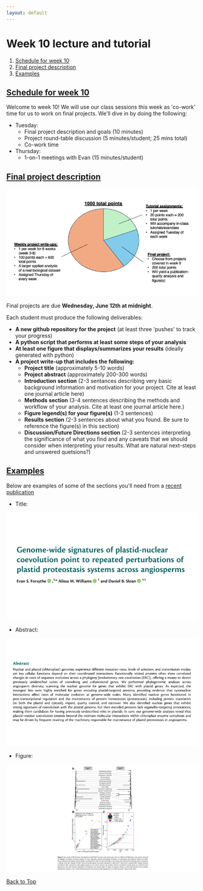 ```yaml
---
layout: default
---
```


<a name="top"></a>

# Week 10 lecture and tutorial
1. [Schedule for week 10](#sched)
2. [Final project description](#final)
3. [Examples](#examples)


## <ins>**Schedule for week 10**</ins> <a name="sched"></a>
Welcome to week 10! We will use our class sessions this week as 'co-work' time for us to work on final projects. We'll dive in by doing the following:

- Tuesday:
  - Final project description and goals (10 minutes)
  - Project round-table discussion (5 minutes/student; 25 mins total)
  - Co-work time
- Thursday:
  - 1-on-1 meetings with Evan (15 minutes/student)  

## <ins>**Final project description**</ins> <a name="final"></a>

![Points structure of BB 485](/Images/Week01/points_piechart.png)

Final projects are due **Wednesday, June 12th at midnight**.

Each student must produce the following deliverables:
- **A new github repository for the project** (at least three 'pushes' to track your progress)
- **A python script that performs at least some steps of your analysis**
- **At least one figure that displays/summarizes your results** (ideally generated with python)
- **A project write-up that includes the following:**
  - **Project title** (approximately 5-10 words)
  - **Project abstract** (approximately 200-300 words)
  - **Introduction section** (2-3 sentances describing very basic background information and motivation for your project. Cite at least one journal article here)
  - **Methods section** (3-4 sentences describing the methods and workflow of your analysis. Cite at least one journal article here.)
  - **Figure legend(s) for your figure(s)** (1-3 sentences)
  - **Results section** (2-3 sentences about what you found. Be sure to reference the figure(s) in this section)
  - **Discussion/Future Directions section** (2-3 sentences interpreting the significance of what you find and any caveats that we should consider when interpreting your results. What are natural next-steps and unswered quetsions?)


## <ins>**Examples**</ins> <a name="examples"></a>

Below are examples of some of the sections you'll need from a [recent publication](https://academic.oup.com/plcell/article/33/4/980/6122720?login=true)

- Title:

![title](/Images/Week10/title.png)

- Abstract:

![abstract](/Images/Week10/abstract.png)

- Figure:

![figures](/Images/Week10/figures.png)

[Back to Top](#top)
